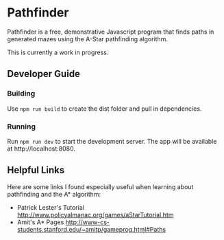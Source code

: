 # Pathfinder

Pathfinder is a free, demonstrative Javascript program that finds paths in generated mazes using the A-Star pathfinding algorithm.

This is currently a work in progress.

## Developer Guide

### Building

Use `npm run build` to create the dist folder and pull in dependencies.

### Running

Run `npm run dev` to start the development server. The app will be available at http://localhost:8080.

## Helpful Links
Here are some links I found especially useful when learning about pathfinding and the A* algorithm:

- Patrick Lester's Tutorial http://www.policyalmanac.org/games/aStarTutorial.htm
- Amit's A* Pages http://www-cs-students.stanford.edu/~amitp/gameprog.html#Paths
